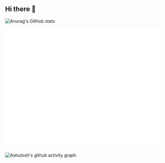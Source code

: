 ## Hi there 👋

![Anurag's GitHub stats](https://github-readme-stats.vercel.app/api?username=Z4R1TSU&count_private=true)

![Metrics](/github-metrics.svg)

![Ashutosh's github activity graph](https://github-readme-activity-graph.vercel.app/graph?username=Z4R1TSU)

<!--
**Z4R1TSU/Z4R1TSU** is a ✨ _special_ ✨ repository because its `README.md` (this file) appears on your GitHub profile.

Here are some ideas to get you started:

- 🔭 I’m currently working on ...
- 🌱 I’m currently learning ...
- 👯 I’m looking to collaborate on ...
- 🤔 I’m looking for help with ...
- 💬 Ask me about ...
- 📫 How to reach me: ...
- 😄 Pronouns: ...
- ⚡ Fun fact: ...
-->
